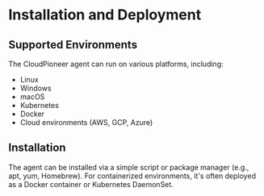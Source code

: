 # Installation and Deployment

## Supported Environments
The CloudPioneer agent can run on various platforms, including:
- Linux
- Windows
- macOS
- Kubernetes
- Docker
- Cloud environments (AWS, GCP, Azure)

## Installation
The agent can be installed via a simple script or package manager (e.g., apt, yum, Homebrew). For containerized environments, it's often deployed as a Docker container or Kubernetes DaemonSet.
